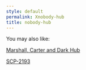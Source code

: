 ```yaml
---
style: default
permalink: Xnobody-hub
title: nobody-hub
---
```

You may also like:

[Marshall, Carter and Dark Hub](http://scp-wiki.net/marshall-carter-and-dark-hub)

[SCP-2193](http://scp-wiki.net/scp-2193)
